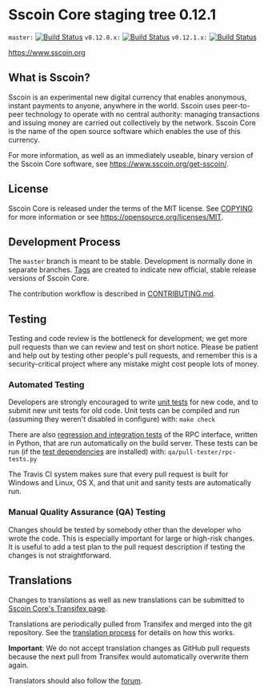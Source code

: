 Sscoin Core staging tree 0.12.1
===============================

`master:` [![Build Status](https://travis-ci.org/rqdw/sscoin.svg?branch=master)](https://travis-ci.org/rqdw/sscoin) `v0.12.0.x:` [![Build Status](https://travis-ci.org/rqdw/sscoin.svg?branch=v0.12.0.x)](https://travis-ci.org/rqdw/sscoin/branches) `v0.12.1.x:` [![Build Status](https://travis-ci.org/rqdw/sscoin.svg?branch=v0.12.1.x)](https://travis-ci.org/rqdw/sscoin/branches)

https://www.sscoin.org


What is Sscoin?
----------------

Sscoin is an experimental new digital currency that enables anonymous, instant
payments to anyone, anywhere in the world. Sscoin uses peer-to-peer technology
to operate with no central authority: managing transactions and issuing money
are carried out collectively by the network. Sscoin Core is the name of the open
source software which enables the use of this currency.

For more information, as well as an immediately useable, binary version of
the Sscoin Core software, see https://www.sscoin.org/get-sscoin/.


License
-------

Sscoin Core is released under the terms of the MIT license. See [COPYING](COPYING) for more
information or see https://opensource.org/licenses/MIT.

Development Process
-------------------

The `master` branch is meant to be stable. Development is normally done in separate branches.
[Tags](https://github.com/rdqw/sscoin/tags) are created to indicate new official,
stable release versions of Sscoin Core.

The contribution workflow is described in [CONTRIBUTING.md](CONTRIBUTING.md).

Testing
-------

Testing and code review is the bottleneck for development; we get more pull
requests than we can review and test on short notice. Please be patient and help out by testing
other people's pull requests, and remember this is a security-critical project where any mistake might cost people
lots of money.

### Automated Testing

Developers are strongly encouraged to write [unit tests](/doc/unit-tests.md) for new code, and to
submit new unit tests for old code. Unit tests can be compiled and run
(assuming they weren't disabled in configure) with: `make check`

There are also [regression and integration tests](/qa) of the RPC interface, written
in Python, that are run automatically on the build server.
These tests can be run (if the [test dependencies](/qa) are installed) with: `qa/pull-tester/rpc-tests.py`

The Travis CI system makes sure that every pull request is built for Windows
and Linux, OS X, and that unit and sanity tests are automatically run.

### Manual Quality Assurance (QA) Testing

Changes should be tested by somebody other than the developer who wrote the
code. This is especially important for large or high-risk changes. It is useful
to add a test plan to the pull request description if testing the changes is
not straightforward.

Translations
------------

Changes to translations as well as new translations can be submitted to
[Sscoin Core's Transifex page](https://www.transifex.com/projects/p/sscoin/).

Translations are periodically pulled from Transifex and merged into the git repository. See the
[translation process](doc/translation_process.md) for details on how this works.

**Important**: We do not accept translation changes as GitHub pull requests because the next
pull from Transifex would automatically overwrite them again.

Translators should also follow the [forum](https://www.sscoin.org/forum/topic/sscoin-worldwide-collaboration.88/).
